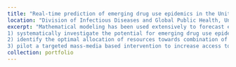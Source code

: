 ```yaml
---
title: "Real-time prediction of emerging drug use epidemics in the United States"
location: "Division of Infectious Diseases and Global Public Health, University of California, San Diego, La Jolla, CA, United States"
excerpt: "Mathematical modeling has been used extensively to forecast emerging and re- emerging infectious disease epidemics because it allows to mechanistically represent the different factors determining disease transmission and their dynamics over time. We will develop a mathematical model of drug use in the United States which represents current patterns of drug use across the country and associated HIV, HCV and overdose incidence. It will explicitly represent heterogeneity in susceptibility to drug use disorders in the population, social networks and the influence of drug markets, law enforcement and healthcare services on drug use and associated health outcomes. This project will 
1) systematically investigate the potential for emerging drug use epidemics; 
2) identify the optimal allocation of resources towards combination of interventions to control them and limit associated harms;
3) pilot a targeted mass-media based intervention to increase access to appropriate prevention methods among a specific population at risk of an emerging drug use in real time as identified by the model. "
collection: portfolio
---
```


